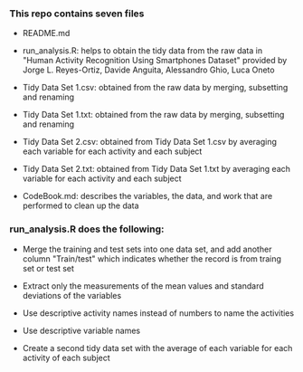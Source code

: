 ### This repo contains seven files

* README.md

* run_analysis.R: helps to obtain the tidy data from the raw data in "Human Activity Recognition Using Smartphones Dataset" provided by Jorge L. Reyes-Ortiz, Davide Anguita, Alessandro Ghio, Luca Oneto

* Tidy Data Set 1.csv: obtained from the raw data by merging, subsetting and renaming

* Tidy Data Set 1.txt: obtained from the raw data by merging, subsetting and renaming

* Tidy Data Set 2.csv: obtained from Tidy Data Set 1.csv by averaging each variable for each activity and each subject

* Tidy Data Set 2.txt: obtained from Tidy Data Set 1.txt by averaging each variable for each activity and each subject

* CodeBook.md: describes the variables, the data, and  work that are performed to clean up the data


### run_analysis.R does the following:

* Merge the training and test sets into one data set, and add another column "Train/test" which indicates whether the record is from traing set or test set

* Extract only the measurements of the mean values and standard deviations of the variables

* Use descriptive activity names instead of numbers to name the activities

* Use descriptive variable names

* Create a second tidy data set with the average of each variable for each activity of each subject